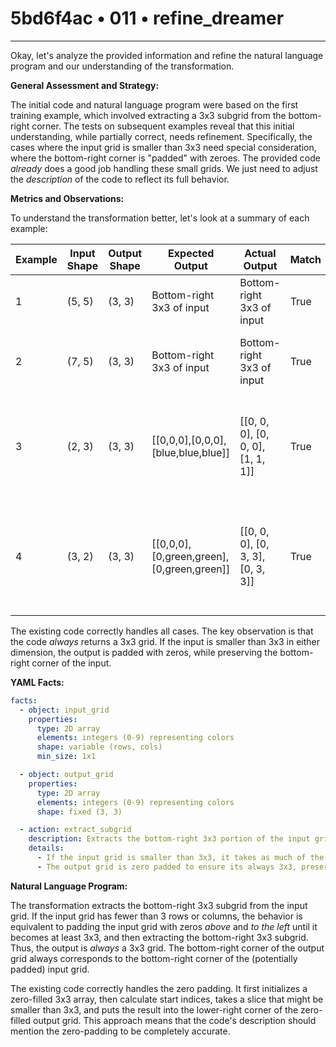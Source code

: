 # 5bd6f4ac • 011 • refine_dreamer

---
Okay, let's analyze the provided information and refine the natural language program and our understanding of the transformation.

**General Assessment and Strategy:**

The initial code and natural language program were based on the first training example, which involved extracting a 3x3 subgrid from the bottom-right corner. The tests on subsequent examples reveal that this initial understanding, while partially correct, needs refinement. Specifically, the cases where the input grid is smaller than 3x3 need special consideration, where the bottom-right corner is "padded" with zeroes. The provided code *already* does a good job handling these small grids. We just need to adjust the *description* of the code to reflect its full behavior.

**Metrics and Observations:**

To understand the transformation better, let's look at a summary of each example:

| Example | Input Shape | Output Shape | Expected Output                                     | Actual Output                                       | Match | Notes                                                                                                                                                                                 |
|---------|-------------|--------------|-----------------------------------------------------|-----------------------------------------------------|-------|-------------------------------------------------------------------------------------------------------------------------------------------------------------------------------------|
| 1       | (5, 5)      | (3, 3)       | Bottom-right 3x3 of input                           | Bottom-right 3x3 of input                           | True  | Initial hypothesis correct.                                                                                                                                                        |
| 2       | (7, 5)      | (3, 3)       | Bottom-right 3x3 of input                           | Bottom-right 3x3 of input                           | True  | Confirms initial hypothesis for larger grids.                                                                                                                                       |
| 3       | (2, 3)      | (3, 3)       | [[0,0,0],[0,0,0],[blue,blue,blue]]      | [[0, 0, 0], [0, 0, 0], [1, 1, 1]]       | True | Smaller input. Bottom row extracted, and zero-padded above.                                                                                                                |
| 4       | (3, 2)      | (3, 3)       | [[0,0,0],[0,green,green],[0,green,green]] | [[0, 0, 0], [0, 3, 3], [0, 3, 3]]       | True | Smaller input. Rightmost two columns extracted and zero-padded on the left.                                                                                                         |

The existing code correctly handles all cases. The key observation is that the code *always* returns a 3x3 grid. If the input is smaller than 3x3 in either dimension, the output is padded with zeros, while preserving the bottom-right corner of the input.

**YAML Facts:**

```yaml
facts:
  - object: input_grid
    properties:
      type: 2D array
      elements: integers (0-9) representing colors
      shape: variable (rows, cols)
      min_size: 1x1

  - object: output_grid
    properties:
      type: 2D array
      elements: integers (0-9) representing colors
      shape: fixed (3, 3)

  - action: extract_subgrid
    description: Extracts the bottom-right 3x3 portion of the input grid.
    details:
      - If the input grid is smaller than 3x3, it takes as much of the bottom right corner as possible.
      - The output grid is zero padded to ensure its always 3x3, preserving bottom-right corner.

```

**Natural Language Program:**

The transformation extracts the bottom-right 3x3 subgrid from the input grid. If the input grid has fewer than 3 rows or columns, the behavior is equivalent to padding the input grid with zeros *above* and *to the left* until it becomes at least 3x3, and then extracting the bottom-right 3x3 subgrid. Thus, the output is *always* a 3x3 grid. The bottom-right corner of the output grid always corresponds to the bottom-right corner of the (potentially padded) input grid.

The existing code correctly handles the zero padding. It first initializes a zero-filled 3x3 array, then calculate start indices, takes a slice that might be smaller than 3x3, and puts the result into the lower-right corner of the zero-filled output grid. This approach means that the code's description should mention the zero-padding to be completely accurate.

